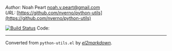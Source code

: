 *Author:* Noah Peart <noah.v.peart@gmail.com><br>
*URL:* [https://github.com/nverno/python-utils](https://github.com/nverno/python-utils)<br>

[![Build Status](https://travis-ci.org/nverno/python-utils.svg?branch=master)](https://travis-ci.org/nverno/python-utils)
Code:


---
Converted from `python-utils.el` by [*el2markdown*](https://github.com/Lindydancer/el2markdown).
